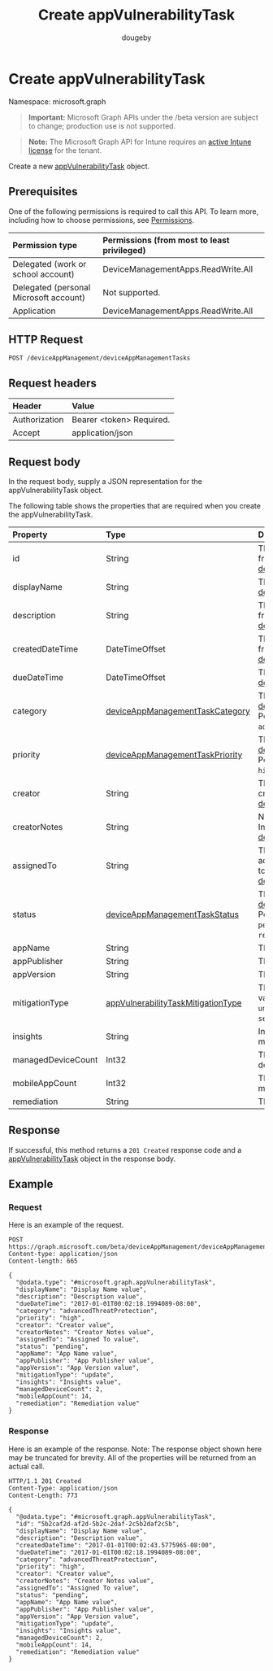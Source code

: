 ﻿---
title: "Create appVulnerabilityTask"
description: "Create a new appVulnerabilityTask object."
author: "dougeby"
localization_priority: Normal
ms.prod: "intune"
doc_type: apiPageType
---

# Create appVulnerabilityTask

Namespace: microsoft.graph

> **Important:** Microsoft Graph APIs under the /beta version are subject to change; production use is not supported.

> **Note:** The Microsoft Graph API for Intune requires an [active Intune license](https://go.microsoft.com/fwlink/?linkid=839381) for the tenant.

Create a new [appVulnerabilityTask](../resources/intune-partnerintegration-appvulnerabilitytask.md) object.

## Prerequisites

One of the following permissions is required to call this API. To learn more, including how to choose permissions, see [Permissions](/graph/permissions-reference).

| Permission type                        | Permissions (from most to least privileged) |
| :------------------------------------- | :------------------------------------------ |
| Delegated (work or school account)     | DeviceManagementApps.ReadWrite.All          |
| Delegated (personal Microsoft account) | Not supported.                              |
| Application                            | DeviceManagementApps.ReadWrite.All          |

## HTTP Request

<!-- {
  "blockType": "ignored"
}
-->

```http
POST /deviceAppManagement/deviceAppManagementTasks
```

## Request headers

| Header        | Value                          |
| :------------ | :----------------------------- |
| Authorization | Bearer &lt;token&gt; Required. |
| Accept        | application/json               |

## Request body

In the request body, supply a JSON representation for the appVulnerabilityTask object.

The following table shows the properties that are required when you create the appVulnerabilityTask.

| Property           | Type                                                                                                               | Description                                                                                                                                                                                            |
| :----------------- | :----------------------------------------------------------------------------------------------------------------- | :----------------------------------------------------------------------------------------------------------------------------------------------------------------------------------------------------- |
| id                 | String                                                                                                             | The entity key. Inherited from [deviceAppManagementTask](../resources/intune-partnerintegration-deviceappmanagementtask.md)                                                                            |
| displayName        | String                                                                                                             | The name. Inherited from [deviceAppManagementTask](../resources/intune-partnerintegration-deviceappmanagementtask.md)                                                                                  |
| description        | String                                                                                                             | The description. Inherited from [deviceAppManagementTask](../resources/intune-partnerintegration-deviceappmanagementtask.md)                                                                           |
| createdDateTime    | DateTimeOffset                                                                                                     | The created date. Inherited from [deviceAppManagementTask](../resources/intune-partnerintegration-deviceappmanagementtask.md)                                                                          |
| dueDateTime        | DateTimeOffset                                                                                                     | The due date. Inherited from [deviceAppManagementTask](../resources/intune-partnerintegration-deviceappmanagementtask.md)                                                                              |
| category           | [deviceAppManagementTaskCategory](../resources/intune-partnerintegration-deviceappmanagementtaskcategory.md)       | The category. Inherited from [deviceAppManagementTask](../resources/intune-partnerintegration-deviceappmanagementtask.md). Possible values are: `unknown`, `advancedThreatProtection`.                 |
| priority           | [deviceAppManagementTaskPriority](../resources/intune-partnerintegration-deviceappmanagementtaskpriority.md)       | The priority. Inherited from [deviceAppManagementTask](../resources/intune-partnerintegration-deviceappmanagementtask.md). Possible values are: `none`, `high`, `low`.                                 |
| creator            | String                                                                                                             | The email address of the creator. Inherited from [deviceAppManagementTask](../resources/intune-partnerintegration-deviceappmanagementtask.md)                                                          |
| creatorNotes       | String                                                                                                             | Notes from the creator. Inherited from [deviceAppManagementTask](../resources/intune-partnerintegration-deviceappmanagementtask.md)                                                                    |
| assignedTo         | String                                                                                                             | The name or email of the admin this task is assigned to. Inherited from [deviceAppManagementTask](../resources/intune-partnerintegration-deviceappmanagementtask.md)                                   |
| status             | [deviceAppManagementTaskStatus](../resources/intune-partnerintegration-deviceappmanagementtaskstatus.md)           | The status. Inherited from [deviceAppManagementTask](../resources/intune-partnerintegration-deviceappmanagementtask.md). Possible values are: `unknown`, `pending`, `active`, `completed`, `rejected`. |
| appName            | String                                                                                                             | The app name.                                                                                                                                                                                          |
| appPublisher       | String                                                                                                             | The app publisher.                                                                                                                                                                                     |
| appVersion         | String                                                                                                             | The app version.                                                                                                                                                                                       |
| mitigationType     | [appVulnerabilityTaskMitigationType](../resources/intune-partnerintegration-appvulnerabilitytaskmitigationtype.md) | The mitigation type. Possible values are: `unknown`, `update`, `uninstall`, `securityConfiguration`.                                                                                                   |
| insights           | String                                                                                                             | Information about the mitigation.                                                                                                                                                                      |
| managedDeviceCount | Int32                                                                                                              | The number of vulnerable devices.                                                                                                                                                                      |
| mobileAppCount     | Int32                                                                                                              | The number of vulnerable mobile apps.                                                                                                                                                                  |
| remediation        | String                                                                                                             | The remediation steps.                                                                                                                                                                                 |

## Response

If successful, this method returns a `201 Created` response code and a [appVulnerabilityTask](../resources/intune-partnerintegration-appvulnerabilitytask.md) object in the response body.

## Example

### Request

Here is an example of the request.

```http
POST https://graph.microsoft.com/beta/deviceAppManagement/deviceAppManagementTasks
Content-type: application/json
Content-length: 665

{
  "@odata.type": "#microsoft.graph.appVulnerabilityTask",
  "displayName": "Display Name value",
  "description": "Description value",
  "dueDateTime": "2017-01-01T00:02:18.1994089-08:00",
  "category": "advancedThreatProtection",
  "priority": "high",
  "creator": "Creator value",
  "creatorNotes": "Creator Notes value",
  "assignedTo": "Assigned To value",
  "status": "pending",
  "appName": "App Name value",
  "appPublisher": "App Publisher value",
  "appVersion": "App Version value",
  "mitigationType": "update",
  "insights": "Insights value",
  "managedDeviceCount": 2,
  "mobileAppCount": 14,
  "remediation": "Remediation value"
}
```

### Response

Here is an example of the response. Note: The response object shown here may be truncated for brevity. All of the properties will be returned from an actual call.

```http
HTTP/1.1 201 Created
Content-Type: application/json
Content-Length: 773

{
  "@odata.type": "#microsoft.graph.appVulnerabilityTask",
  "id": "5b2caf2d-af2d-5b2c-2daf-2c5b2daf2c5b",
  "displayName": "Display Name value",
  "description": "Description value",
  "createdDateTime": "2017-01-01T00:02:43.5775965-08:00",
  "dueDateTime": "2017-01-01T00:02:18.1994089-08:00",
  "category": "advancedThreatProtection",
  "priority": "high",
  "creator": "Creator value",
  "creatorNotes": "Creator Notes value",
  "assignedTo": "Assigned To value",
  "status": "pending",
  "appName": "App Name value",
  "appPublisher": "App Publisher value",
  "appVersion": "App Version value",
  "mitigationType": "update",
  "insights": "Insights value",
  "managedDeviceCount": 2,
  "mobileAppCount": 14,
  "remediation": "Remediation value"
}
```
